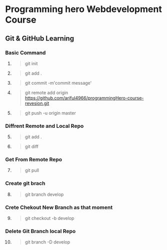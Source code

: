 # Programming hero Webdevelopment Course


## Git & GitHub Learning

### Basic Command

01. > git init
02. > git add .
03. > git commit -m'commit message'
04. > git remote add origin https://github.com/ariful4966/programmingHero-course-revesion.git
05. > git push -u origin master


### Diffrent Remote and Local Repo

05. > git add .
06. > git diff

### Get From Remote Repo

07. >git pull


### Create git brach

08. > git branch develop


### Crete Chekout New Branch as that moment

09. > git checkout -b develop

### Delete Git Branch local Repo

10. > git branch -D develop



 
